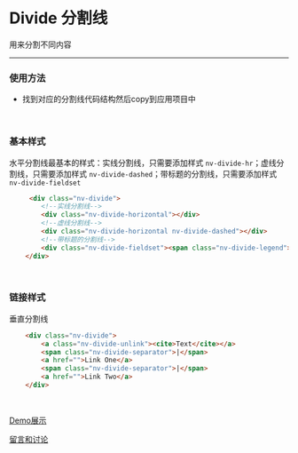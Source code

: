 # Divide 分割线

用来分割不同内容

---

### 使用方法

+ 找到对应的分割线代码结构然后copy到应用项目中

<br/>

### 基本样式

水平分割线最基本的样式：实线分割线，只需要添加样式 `nv-divide-hr`；虚线分割线，只需要添加样式 `nv-divide-dashed`；带标题的分割线，只需要添加样式 `nv-divide-fieldset`

```html
     <div class="nv-divide">
        <!--实线分割线-->
        <div class="nv-divide-horizontal"></div>
        <!--虚线分割线-->
        <div class="nv-divide-horizontal nv-divide-dashed"></div>
        <!--带标题的分割线-->
        <div class="nv-divide-fieldset"><span class="nv-divide-legend">TEXT</span></div>
    </div>
```

<br/>

### 链接样式

垂直分割线

```html
    <div class="nv-divide">
        <a class="nv-divide-unlink"><cite>Text</cite></a>
        <span class="nv-divide-separator">|</span>
        <a href="">Link One</a>
        <span class="nv-divide-separator">|</span>
        <a href="">Link Two</a>
    </div>
```
<br/>

[Demo展示](http://gtp-nv.jd.com/docs?languageCode=CN&columnUid=41c513f9dd334a1ebb0fbbd76d71e973&directoryUid=96ce09c82c0c4a859580db435d93a5b6&directoryName=Divide%20%E5%88%86%E5%89%B2%E7%BA%BF)

[留言和讨论](https://github.com/Nv-js/nv-source/issues/21)

    